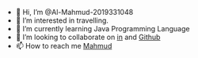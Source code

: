 - 👋 Hi, I’m @Al-Mahmud-2019331048
- 👀 I’m interested in travelling.
- 🌱 I’m currently learning Java Programming Language
- 💞️ I’m looking to collaborate on [in](https://www.linkedin.com/in/bm-abdulla-al-mahmud-157170226) and [Github](https://github.com/Al-Mahmud-2019331048)
- 📫 How to reach me [Mahmud](https://www.facebook.com/bmabdulla.mahmud)

<!---
Al-Mahmud-2019331048/Al-Mahmud-2019331048 is a ✨ special ✨ repository because its `README.md` (this file) appears on your GitHub profile.
You can click the Preview link to take a look at your changes.
--->
